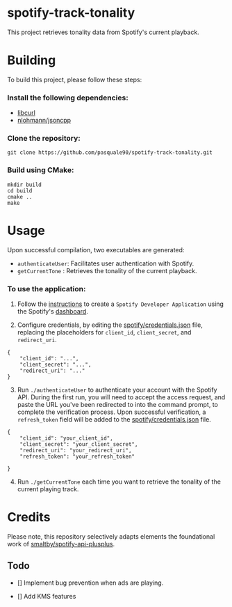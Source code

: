 # spotify-track-tonality
This project retrieves tonality data from Spotify's current playback.

# Building
To build this project, please follow these steps:

### Install the following dependencies:

- [libcurl](https://github.com/curl/curl)
- [nlohmann/jsoncpp](https://github.com/nlohmann/json)

### Clone the repository:
```
git clone https://github.com/pasquale90/spotify-track-tonality.git
```

### Build using CMake:

```
mkdir build
cd build
cmake ..
make
```

# Usage

Upon successful compilation, two executables are generated:

- `authenticateUser`: Facilitates user authentication with Spotify.
- `getCurrentTone` : Retrieves the tonality of the current playback.

### To use the application:

1. Follow the [instructions](https://developer.spotify.com/documentation/web-api) to create a `Spotify Developer Application` using the Spotify's [dashboard](https://developer.spotify.com/dashboard).
 
2. Configure credentials, by editing the [spotify/credentials.json](spotify/credentials.json) file, replacing the placeholders for `client_id`, `client_secret`, and `redirect_uri`.
```
{
    "client_id": "...",
    "client_secret": "...",
    "redirect_uri": "..."
}
```
3. Run `./authenticateUser` to authenticate your account with the Spotify API.
During the first run, you will need to accept the access request, and paste the URL you've been redirected to into the command prompt, to complete the verification process. Upon successful verification, a `refresh_token` field will be added to the [spotify/credentials.json](spotify/credentials.json) file.
```
{
    "client_id": "your_client_id",
    "client_secret": "your_client_secret",
    "redirect_uri": "your_redirect_uri",
    "refresh_token": "your_refresh_token"

}
```
4. Run `./getCurrentTone` each time you want to retrieve the tonality of the current playing track.

# Credits
Please note, this repository selectively adapts elements the foundational work of [smaltby/spotify-api-plusplus](https://github.com/smaltby/spotify-api-plusplus).

## Todo
 - []  Implement bug prevention when ads are playing.

 - [] Add KMS features